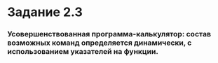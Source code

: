# Задание 2.3

### Усовершенствованная программа-калькулятор: состав возможных команд определяется динамически, с использованием указателей на функции.